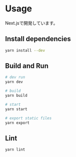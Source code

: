 # Usage

Next.jsで開発しています。

## Install dependencies

```bash
yarn install --dev
```

## Build and Run

```bash
# dev run
yarn dev

# build
yarn build

# start
yarn start

# export static files
yarn export
```

## Lint

```bash
yarn lint
```
